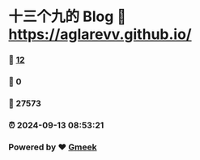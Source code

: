 # 十三个九的 Blog :link: https://aglarevv.github.io/ 
### :page_facing_up: [12](https://aglarevv.github.io//tag.html) 
### :speech_balloon: 0 
### :hibiscus: 27573 
### :alarm_clock: 2024-09-13 08:53:21 
### Powered by :heart: [Gmeek](https://github.com/Meekdai/Gmeek)
